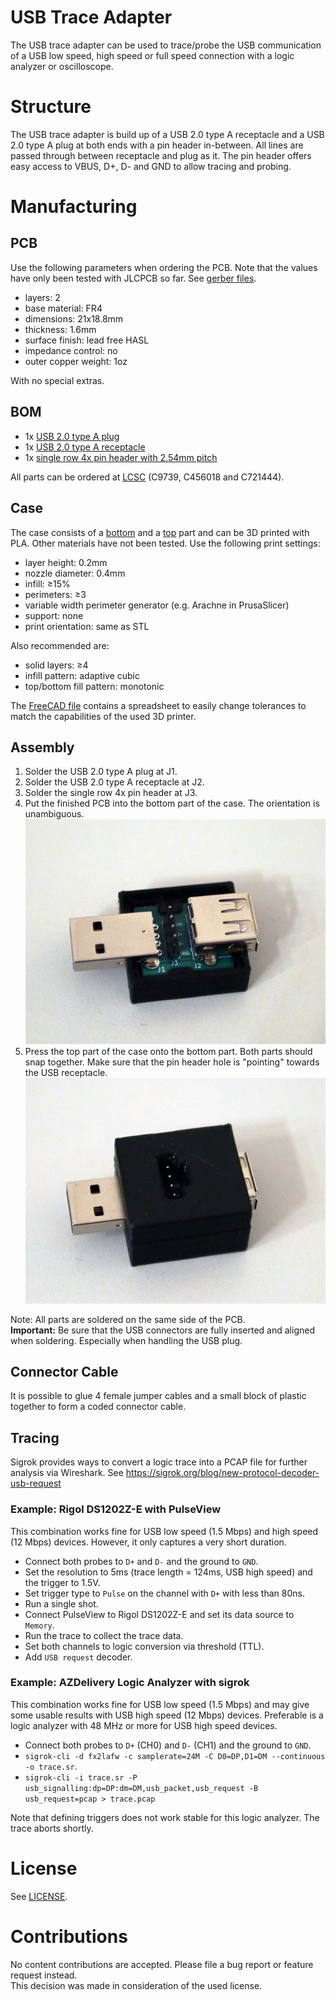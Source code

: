 # USB Trace Adapter

The USB trace adapter can be used to trace/probe the USB communication of a
USB low speed, high speed or full speed connection with a logic analyzer
or oscilloscope.

# Structure

The USB trace adapter is build up of a USB 2.0 type A receptacle and
a USB 2.0 type A plug at both ends with a pin header in-between.
All lines are passed through between receptacle and plug as it.
The pin header offers easy access to VBUS, D+, D- and GND to allow
tracing and probing.

# Manufacturing

## PCB

Use the following parameters when ordering the PCB. Note that the values
have only been tested with JLCPCB so far. See [gerber  files](gerber).
- layers: 2
- base material: FR4
- dimensions: 21x18.8mm
- thickness: 1.6mm
- surface finish: lead free HASL
- impedance control: no
- outer copper weight: 1oz

With no special extras.

## BOM

- 1x [USB 2.0 type A plug](https://datasheet.lcsc.com/szlcsc/1811131825_Jing-Extension-of-the-Electronic-Co-C9739_C9739.pdf)
- 1x [USB 2.0 type A receptacle](https://datasheet.lcsc.com/lcsc/1912111437_SHOU-HAN-AF-90--WJDG_C456018.pdf)
- 1x [single row 4x pin header with 2.54mm pitch](https://datasheet.lcsc.com/lcsc/2008301604_Wcon-1125-1104G0S118C005_C721444.pdf)

All parts can be ordered at [LCSC](https://www.lcsc.com) (C9739, C456018 and C721444).

## Case

The case consists of a [bottom](print/case-Bottom.stl) and a
[top](print/case-Top.stl) part and can be 3D printed with PLA.
Other materials have not been tested.
Use the following print settings:
- layer height: 0.2mm
- nozzle diameter: 0.4mm
- infill: ≥15%
- perimeters: ≥3
- variable width perimeter generator (e.g. Arachne in PrusaSlicer)
- support: none
- print orientation: same as STL

Also recommended are:
- solid layers: ≥4
- infill pattern: adaptive cubic
- top/bottom fill pattern: monotonic

The [FreeCAD file](print/case.FCStd) contains a spreadsheet to easily change
tolerances to match the capabilities of the used 3D printer.

## Assembly

1. Solder the USB 2.0 type A plug at J1.
2. Solder the USB 2.0 type A receptacle at J2.
3. Solder the single row 4x pin header at J3.
4. Put the finished PCB into the bottom part of the case.
   The orientation is unambiguous.
   ![Step 4 image](doc/step4.jpg)
5. Press the top part of the case onto the bottom part. Both parts should
   snap together. Make sure that the pin header hole is "pointing" towards the
   USB receptacle.
   ![Step 5 image](doc/step5.jpg)

Note: All parts are soldered on the same side of the PCB.  
**Important:** Be sure that the USB connectors are fully inserted and
aligned when soldering. Especially when handling the USB plug.

## Connector Cable

It is possible to glue 4 female jumper cables and a small block of plastic
together to form a coded connector cable.

## Tracing

Sigrok provides ways to convert a logic trace into a PCAP file for further
analysis via Wireshark. See https://sigrok.org/blog/new-protocol-decoder-usb-request

### Example: Rigol DS1202Z-E with PulseView

This combination works fine for USB low speed (1.5 Mbps) and high speed (12 Mbps)
devices. However, it only captures a very short duration.

- Connect both probes to `D+` and `D-` and the ground to `GND`.
- Set the resolution to 5ms (trace length = 124ms, USB high speed) and the trigger to 1.5V.
- Set trigger type to `Pulse` on the channel with `D+` with less than 80ns.
- Run a single shot.
- Connect PulseView to Rigol DS1202Z-E and set its data source to `Memory`.
- Run the trace to collect the trace data.
- Set both channels to logic conversion via threshold (TTL).
- Add `USB request` decoder.

### Example: AZDelivery Logic Analyzer with sigrok

This combination works fine for USB low speed (1.5 Mbps) and may give some usable
results with USB high speed (12 Mbps) devices. Preferable is a logic analyzer with
48 MHz or more for USB high speed devices.

- Connect both probes to `D+` (CH0) and `D-` (CH1) and the ground to `GND`.
- `sigrok-cli -d fx2lafw -c samplerate=24M -C D0=DP,D1=DM --continuous -o trace.sr`.
- `sigrok-cli -i trace.sr -P usb_signalling:dp=DP:dm=DM,usb_packet,usb_request -B usb_request=pcap > trace.pcap`

Note that defining triggers does not work stable for this logic analyzer. The trace aborts shortly.

# License

See [LICENSE](LICENSE).  

# Contributions

No content contributions are accepted. Please file a bug report or feature request instead.  
This decision was made in consideration of the used license.
